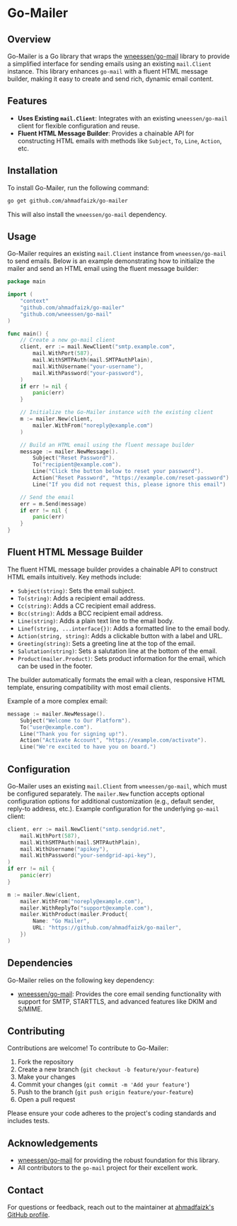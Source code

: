 # Go-Mailer

## Overview
Go-Mailer is a Go library that wraps the [wneessen/go-mail](https://github.com/wneessen/go-mail) library to provide a simplified interface for sending emails using an existing `mail.Client` instance. This library enhances `go-mail` with a fluent HTML message builder, making it easy to create and send rich, dynamic email content.

## Features
- **Uses Existing `mail.Client`**: Integrates with an existing `wneessen/go-mail` client for flexible configuration and reuse.
- **Fluent HTML Message Builder**: Provides a chainable API for constructing HTML emails with methods like `Subject`, `To`, `Line`, `Action`, etc.

## Installation
To install Go-Mailer, run the following command:

```bash
go get github.com/ahmadfaizk/go-mailer
```

This will also install the `wneessen/go-mail` dependency.

## Usage
Go-Mailer requires an existing `mail.Client` instance from `wneessen/go-mail` to send emails. Below is an example demonstrating how to initialize the mailer and send an HTML email using the fluent message builder:

```go
package main

import (
    "context"
    "github.com/ahmadfaizk/go-mailer"
    "github.com/wneessen/go-mail"
)

func main() {
    // Create a new go-mail client
    client, err := mail.NewClient("smtp.example.com",
        mail.WithPort(587),
        mail.WithSMTPAuth(mail.SMTPAuthPlain),
        mail.WithUsername("your-username"),
        mail.WithPassword("your-password"),
    )
    if err != nil {
        panic(err)
    }

    // Initialize the Go-Mailer instance with the existing client
    m := mailer.New(client,
        mailer.WithFrom("noreply@example.com")
    )

    // Build an HTML email using the fluent message builder
    message := mailer.NewMessage().
        Subject("Reset Password").
        To("recipient@example.com").
        Line("Click the button below to reset your password").
        Action("Reset Password", "https://example.com/reset-password").
        Line("If you did not request this, please ignore this email")

    // Send the email
    err = m.Send(message)
    if err != nil {
        panic(err)
    }
}
```

## Fluent HTML Message Builder
The fluent HTML message builder provides a chainable API to construct HTML emails intuitively. Key methods include:

- `Subject(string)`: Sets the email subject.
- `To(string)`: Adds a recipient email address.
- `Cc(string)`: Adds a CC recipient email address.
- `Bcc(string)`: Adds a BCC recipient email address.
- `Line(string)`: Adds a plain text line to the email body.
- `Linef(string, ...interface{})`: Adds a formatted line to the email body.
- `Action(string, string)`: Adds a clickable button with a label and URL.
- `Greeting(string)`: Sets a greeting line at the top of the email.
- `Salutation(string)`: Sets a salutation line at the bottom of the email.
- `Product(mailer.Product)`: Sets product information for the email, which can be used in the footer.

The builder automatically formats the email with a clean, responsive HTML template, ensuring compatibility with most email clients.

Example of a more complex email:

```go
message := mailer.NewMessage().
    Subject("Welcome to Our Platform").
    To("user@example.com").
    Line("Thank you for signing up!").
    Action("Activate Account", "https://example.com/activate").
    Line("We're excited to have you on board.")
```

## Configuration
Go-Mailer uses an existing `mail.Client` from `wneessen/go-mail`, which must be configured separately. The `mailer.New` function accepts optional configuration options for additional customization (e.g., default sender, reply-to address, etc.). Example configuration for the underlying `go-mail` client:

```go
client, err := mail.NewClient("smtp.sendgrid.net",
    mail.WithPort(587),
    mail.WithSMTPAuth(mail.SMTPAuthPlain),
    mail.WithUsername("apikey"),
    mail.WithPassword("your-sendgrid-api-key"),
)
if err != nil {
    panic(err)
}

m := mailer.New(client,
    mailer.WithFrom("noreply@example.com"),
    mailer.WithReplyTo("support@example.com"),
    mailer.WithProduct(mailer.Product{
        Name: "Go Mailer",
        URL: "https://github.com/ahmadfaizk/go-mailer",
    })
)
```

## Dependencies
Go-Mailer relies on the following key dependency:
- [wneessen/go-mail](https://github.com/wneessen/go-mail): Provides the core email sending functionality with support for SMTP, STARTTLS, and advanced features like DKIM and S/MIME.

## Contributing
Contributions are welcome! To contribute to Go-Mailer:

1. Fork the repository
2. Create a new branch (`git checkout -b feature/your-feature`)
3. Make your changes
4. Commit your changes (`git commit -m 'Add your feature'`)
5. Push to the branch (`git push origin feature/your-feature`)
6. Open a pull request

Please ensure your code adheres to the project's coding standards and includes tests.

<!-- ## License
This project is licensed under the MIT License. See the [LICENSE](LICENSE) file for details. -->

## Acknowledgements
- [wneessen/go-mail](https://github.com/wneessen/go-mail) for providing the robust foundation for this library.
- All contributors to the `go-mail` project for their excellent work.

## Contact
For questions or feedback, reach out to the maintainer at [ahmadfaizk's GitHub profile](https://github.com/ahmadfaizk).